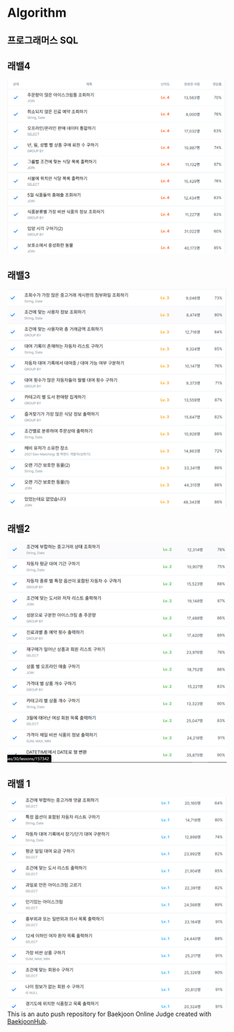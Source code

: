 # Algorithm
## 프로그래머스 SQL 
## 래밸4
![프로그래머스SQL래밸4](프로그래머스SQL래밸4.png)
## 래밸3
![프로그래머스SQL래밸3](프로그래머스SQL래밸3.png)
## 래밸2
![프로그래머스SQL래밸1](프로그래머스SQL래밸2.png)
## 래밸 1
![프로그래머스SQL래밸1](프로그래머스SQL래밸1.png)
This is an auto push repository for Baekjoon Online Judge created with [BaekjoonHub](https://github.com/BaekjoonHub/BaekjoonHub).
